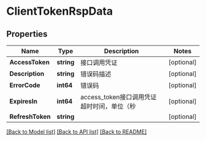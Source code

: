 # ClientTokenRspData

## Properties

Name | Type | Description | Notes
------------ | ------------- | ------------- | -------------
**AccessToken** | **string** | 接口调用凭证 | [optional] 
**Description** | **string** | 错误码描述 | [optional] 
**ErrorCode** | **int64** | 错误码 | [optional] 
**ExpiresIn** | **int64** | access_token接口调用凭证超时时间，单位（秒 | [optional] 
**RefreshToken** | **string** |  | [optional] 

[[Back to Model list]](../README.md#documentation-for-models) [[Back to API list]](../README.md#documentation-for-api-endpoints) [[Back to README]](../README.md)


